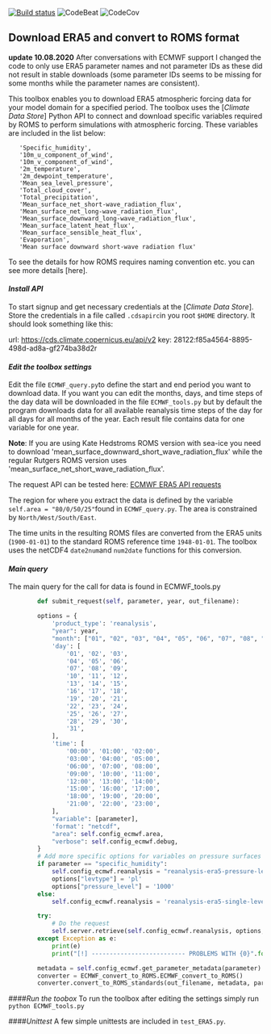 [![Build status][image-1]][1]
![CodeBeat][image-2]
![CodeCov][image-3]

## Download ERA5 and convert to ROMS format

**update 10.08.2020**
After conversations with ECMWF support I changed the code to only use ERA5 parameter names and not parameter IDs as these did not
result in stable downloads (some parameter IDs seems to be missing for some months while the parameter names are consistent).

This toolbox enables you to download ERA5 atmospheric forcing data for your model domain for a specified period.  The toolbox uses the [*Climate Data Store*] Python API to connect and download specific variables required by ROMS to perform simulations with atmospheric forcing. These variables are included in the list below:
```
   'Specific_humidity',
   '10m_u_component_of_wind',
   '10m_v_component_of_wind',
   '2m_temperature',
   '2m_dewpoint_temperature',
   'Mean_sea_level_pressure',
   'Total_cloud_cover',
   'Total_precipitation',
   'Mean_surface_net_short-wave_radiation_flux',
   'Mean_surface_net_long-wave_radiation_flux',
   'Mean_surface_downward_long-wave_radiation_flux',
   'Mean_surface_latent_heat_flux',
   'Mean_surface_sensible_heat_flux',
   'Evaporation',
   'Mean surface downward short-wave radiation flux'
```

To see the details for how ROMS requires naming convention etc. you can see more details [here].
#### *Install API*
To start signup and get necessary credentials at the [*Climate Data Store*]. Store the credentials in a file called `.cdsapirc`in you root `$HOME` directory. It should look something like this:

url: https://cds.climate.copernicus.eu/api/v2
key: 28122:f85a4564-8895-498d-ad8a-gf274ba38d2r

#### *Edit the toolbox settings*
Edit the file `ECMWF_query.py`to define the start and end period you want to download data. If you want you can edit the months, days, and time steps of the day data will be downloaded in the file `ECMWF_tools.py` but by default the program downloads data for all available reanalysis time steps of the day for all days for all months of the year. Each result file contains data for one variable for one year.


**Note**: If you are using Kate Hedstroms ROMS version with sea-ice you need to download 'mean_surface_downward_short_wave_radiation_flux' while the
regular Rutgers ROMS version uses 'mean_surface_net_short_wave_radiation_flux'.

The request API can be tested here:
[ECMWF ERA5 API requests](https://cds.climate.copernicus.eu/cdsapp#!/dataset/reanalysis-era5-single-levels?tab=form)

The region for where you extract the data is defined by the variable `self.area = "80/0/50/25"`found in `ECMWF_query.py`. The area is constrained by `North/West/South/East`.

The time units in the  resulting ROMS files are converted from the ERA5 units (`1900-01-01`) to the standard ROMS reference time `1948-01-01`.
The toolbox uses the netCDF4 `date2num`and `num2date` functions for this conversion.

#### *Main query*
The main query for the call for data is found in ECMWF_tools.py
```Python
		def submit_request(self, parameter, year, out_filename):

		options = {
			'product_type': 'reanalysis',
			"year": year,
			"month": ["01", "02", "03", "04", "05", "06", "07", "08", "09", "10", "11", "12"],
			'day': [
				'01', '02', '03',
				'04', '05', '06',
				'07', '08', '09',
				'10', '11', '12',
				'13', '14', '15',
				'16', '17', '18',
				'19', '20', '21',
				'22', '23', '24',
				'25', '26', '27',
				'28', '29', '30',
				'31',
			],
			'time': [
				'00:00', '01:00', '02:00',
				'03:00', '04:00', '05:00',
				'06:00', '07:00', '08:00',
				'09:00', '10:00', '11:00',
				'12:00', '13:00', '14:00',
				'15:00', '16:00', '17:00',
				'18:00', '19:00', '20:00',
				'21:00', '22:00', '23:00',
			],
			"variable": [parameter],
			'format': "netcdf",
			"area": self.config_ecmwf.area,
			"verbose": self.config_ecmwf.debug,
		}
		# Add more specific options for variables on pressure surfaces
		if parameter == "specific_humidity":
			self.config_ecmwf.reanalysis = "reanalysis-era5-pressure-levels"
			options["levtype"] = 'pl'
			options["pressure_level"] = '1000'
		else:
			self.config_ecmwf.reanalysis = 'reanalysis-era5-single-levels'

		try:
			# Do the request
			self.server.retrieve(self.config_ecmwf.reanalysis, options, out_filename)
		except Exception as e:
			print(e)
			print("[!] -------------------------- PROBLEMS WITH {0}".format(out_filename))

		metadata = self.config_ecmwf.get_parameter_metadata(parameter)
		converter = ECMWF_convert_to_ROMS.ECMWF_convert_to_ROMS()
		converter.convert_to_ROMS_standards(out_filename, metadata, parameter, self.config_ecmwf)


```

####*Run the toobox*
To run the toolbox after editing the settings simply run
`python ECMWF_tools.py`

####*Unittest*
A few simple unittests are included in `test_ERA5.py`.

[1]: https://buildkite.com/rask-dev-llc/era5-toolbox
[image-1]:	https://badge.buildkite.com/9fe63ac4afc901fb503d10d67c26175d7071137729c00d1b17.svg
[image-2]:	https://codebeat.co/badges/402a5755-c757-4a8d-a9a5-f9349aed8462
[image-3]:	https://codecov.io/gh/trondkr/ERA5-ROMS/branch/master/graph/badge.svg
